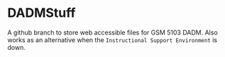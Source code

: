 # DADMStuff

A github branch to store web accessible files for GSM 5103 DADM.  Also works as an alternative when the `Instructional Support Environment` is down.
